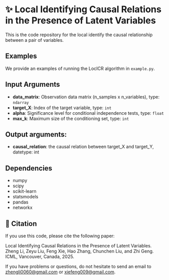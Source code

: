 # ✨ Local Identifying Causal Relations in the Presence of Latent Variables
This is the code repository for the local identify the causal relationship between a pair of variables.

## Examples
We provide an examples of running the LocICR  algorithm in `example.py`.


## Input Arguments

- **data_matrix**: Observation data matrix (n_samples x n_variables), type: `ndarray`
- **target_X**: Index of the target variable, type: `int`
- **alpha**: Significance level for conditional independence tests, type: `float`
- **max_k**: Maximum size of the conditioning set, type: `int`

## Output arguments:
- **causal_relation**: the causal relation between target_X and target_Y, datetype: int

## Dependencies

- numpy
- scipy
- scikit-learn
- statsmodels
- pandas
- networkx



## 📝 Citation
If you use this code, please cite the following paper:

Local Identifying Causal Relations in the Presence of Latent Variables. 
Zheng Li, Zeyu Liu, Feng Xie, Hao Zhang, Chunchen Liu, and Zhi Geng.
ICML, Vancouver, Canada, 2025.

If you have problems or questions, do not hesitate to send an email to zhengli0060@gmail.com or xiefeng009@gmail.com.